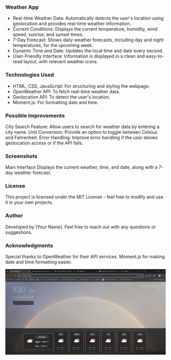 ### Weather App

- Real-time Weather Data: Automatically detects the user's location using geolocation and provides real-time weather information.
- Current Conditions: Displays the current temperature, humidity, wind speed, sunrise, and sunset times.
- 7-Day Forecast: Shows daily weather forecasts, including day and night temperatures, for the upcoming week.
- Dynamic Time and Date: Updates the local time and date every second.
- User-Friendly Interface: Information is displayed in a clean and easy-to-read layout, with relevant weather icons.

### Technologies Used
- HTML, CSS, JavaScript: For structuring and styling the webpage.
- OpenWeather API: To fetch real-time weather data.
- Geolocation API: To detect the user's location.
- Moment.js: For formatting date and time.

### Possible Improvements
City Search Feature: Allow users to search for weather data by entering a city name.
Unit Conversion: Provide an option to toggle between Celsius and Fahrenheit.
Error Handling: Improve error handling if the user denies geolocation access or if the API fails.
### Screenshots
Main Interface
Displays the current weather, time, and date, along with a 7-day weather forecast.

### License
This project is licensed under the MIT License - feel free to modify and use it in your own projects.

### Author
Developed by [Your Name]. Feel free to reach out with any questions or suggestions.

### Acknowledgments
Special thanks to OpenWeather for their API services.
Moment.js for making date and time formatting easier.

[![demo](https://github.com/msd131102/Weather-app/blob/main/Weather%20App%20-%20Google%20Chrome%2001-10-2024%2011_30_11.png?raw=true "demo")](http://https://github.com/msd131102/Weather-app/blob/main/Weather%20App%20-%20Google%20Chrome%2001-10-2024%2011_30_11.png?raw=true "demo")




